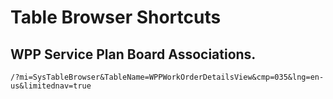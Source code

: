 # Table Browser Shortcuts

## WPP Service Plan Board Associations.

    /?mi=SysTableBrowser&TableName=WPPWorkOrderDetailsView&cmp=035&lng=en-us&limitednav=true